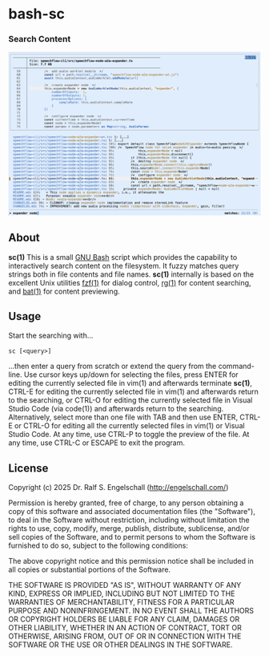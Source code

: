 
bash-sc
=======

### Search Content

![bash-sc sample](screenshot.png)

About
-----

**sc(1)** This is a small [GNU Bash](https://www.gnu.org/software/bash/)
script which provides the capability to interactively search content on
the filesystem. It fuzzy matches query strings both in file contents
and file names. **sc(1)** internally is based on the excellent Unix
utilities [fzf(1)](https://github.com/junegunn/fzf/) for dialog control,
[rg(1)](https://github.com/BurntSushi/ripgrep) for content searching,
and [bat(1)](https://github.com/sharkdp/bat) for content previewing.

Usage
-----

Start the searching with...

```
sc [<query>]
```

...then enter a query from scratch or extend the query from the
command-line. Use cursor keys up/down for selecting the files, press
ENTER for editing the currently selected file in vim(1) and afterwards
terminate **sc(1)**, CTRL-E for editing the currently selected file in
vim(1) and afterwards return to the searching, or CTRL-O for editing
the currently selected file in Visual Studio Code (via code(1)) and
afterwards return to the searching. Alternatively, select more than one
file with TAB and then use ENTER, CTRL-E or CTRL-O for editing all the
currently selected files in vim(1) or Visual Studio Code.
At any time, use CTRL-P to toggle the preview of the file.
At any time, use CTRL-C or ESCAPE to exit the program.

License
-------

Copyright (c) 2025 Dr. Ralf S. Engelschall (http://engelschall.com/)

Permission is hereby granted, free of charge, to any person obtaining
a copy of this software and associated documentation files (the
"Software"), to deal in the Software without restriction, including
without limitation the rights to use, copy, modify, merge, publish,
distribute, sublicense, and/or sell copies of the Software, and to
permit persons to whom the Software is furnished to do so, subject to
the following conditions:

The above copyright notice and this permission notice shall be included
in all copies or substantial portions of the Software.

THE SOFTWARE IS PROVIDED "AS IS", WITHOUT WARRANTY OF ANY KIND,
EXPRESS OR IMPLIED, INCLUDING BUT NOT LIMITED TO THE WARRANTIES OF
MERCHANTABILITY, FITNESS FOR A PARTICULAR PURPOSE AND NONINFRINGEMENT.
IN NO EVENT SHALL THE AUTHORS OR COPYRIGHT HOLDERS BE LIABLE FOR ANY
CLAIM, DAMAGES OR OTHER LIABILITY, WHETHER IN AN ACTION OF CONTRACT,
TORT OR OTHERWISE, ARISING FROM, OUT OF OR IN CONNECTION WITH THE
SOFTWARE OR THE USE OR OTHER DEALINGS IN THE SOFTWARE.

